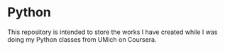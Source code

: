 # Python

This repository is intended to store the works I have created while I was doing my Python classes from UMich on Coursera.
